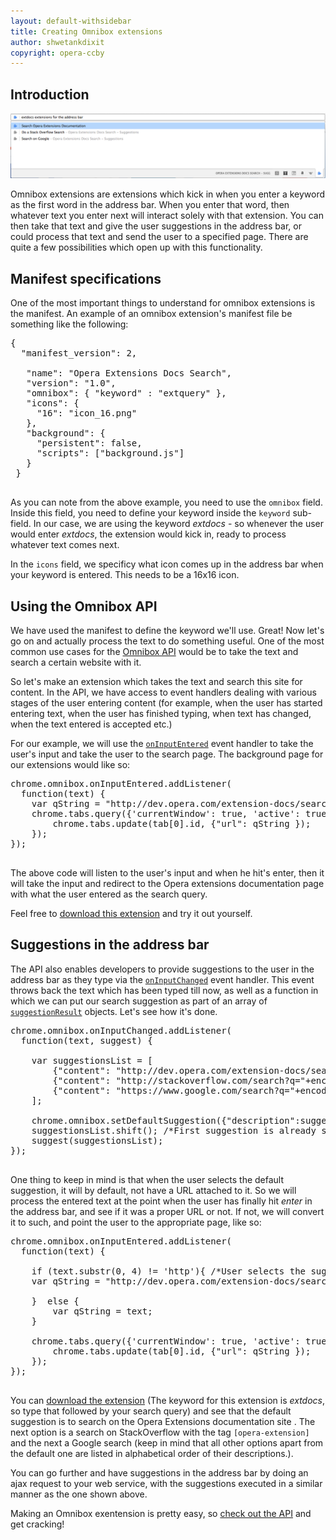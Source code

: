 ```yaml
---
layout: default-withsidebar
title: Creating Omnibox extensions
author: shwetankdixit
copyright: opera-ccby
---
```


## Introduction

<img src="static/images/omnibox1.png" alt="Omnibox extension" class="img-polaroid">

Omnibox extensions are extensions which kick in when you enter a keyword as the first word in the address bar. When you enter that word, then whatever text you enter next will interact solely with that extension. You can then take that text and give the user suggestions in the address bar, or could process that text and send the user to a specified page. There are quite a few possibilities which open up with this functionality. 

## Manifest specifications

One of the most important things to understand for omnibox extensions is the manifest. An example of an omnibox extension's manifest file be something like the following:

<pre class="prettyprint">{
  "manifest_version": 2,

   "name": "Opera Extensions Docs Search",
   "version": "1.0",
   "omnibox": { "keyword" : "extquery" },
   "icons": {
     "16": "icon_16.png"
   },
   "background": {
     "persistent": false,
     "scripts": ["background.js"]
   }
 }
 </pre>
 
 As you can note from the above example, you need to use the `omnibox` field. Inside this field, you need to define your keyword inside the `keyword` sub-field. In our case, we are using the keyword *extdocs* - so whenever the user would enter *extdocs*, the extension would kick in, ready to process whatever text comes next. 
 
In the `icons` field, we specificy what icon comes up in the address bar when your keyword is entered. This needs to be a 16x16 icon. 


## Using the Omnibox API
We have used the manifest to define the keyword we'll use. Great! Now let's go on and actually process the text to do something useful. One of the most common use cases for the [Omnibox API](omnibox.html) would be to take the text and search a certain website with it. 

So let's make an extension which takes the text and search this site for content.   In the API, we have access to event handlers dealing with various stages of the user entering content (for example, when the user has started entering text, when the user has finished typing, when text has changed, when the text entered is accepted etc.)

For our example, we will use the [`onInputEntered`](omnibox.html#event-onInputEntered) event handler to take the user's input and take the user to the search page. The background page for our extensions would like so:

<pre class="prettyprint">chrome.omnibox.onInputEntered.addListener(
  function(text) {
 	var qString = &quot;http://dev.opera.com/extension-docs/search.html?q=&quot;+encodeURIComponent(text);  
   	chrome.tabs.query({'currentWindow': true, 'active': true}, function(tab) { 
    	chrome.tabs.update(tab[0].id, {&quot;url&quot;: qString });
   	});
});
  </pre>

The above code will listen to the user's input and when he hit's enter, then it will take the input and redirect to the Opera extensions documentation page with what the user entered as the search query. 

Feel free to [download this extension](samples/Omnibox.nex) and try it out yourself.

## Suggestions in the address bar
The API also enables developers to provide suggestions to the user in the address bar as they type via the [`onInputChanged`](omnibox.html#event-onInputChanged) event handler. This event throws back the text which has been typed till now, as well as a function in which we can put our search suggestion as part of an array of [`suggestionResult`](omnibox.html#type-SuggestResult) objects. Let's see how it's done.


<pre class="prettyprint">chrome.omnibox.onInputChanged.addListener(
  function(text, suggest) {
  	
  	var suggestionsList = [
  		{&quot;content&quot;: &quot;http://dev.opera.com/extension-docs/search.html?q=&quot;+encodeURIComponent(text), &quot;description&quot;: &quot;Search Opera Extensions Documentation&quot;},
  		{&quot;content&quot;: &quot;http://stackoverflow.com/search?q=&quot;+encodeURIComponent(&quot;[opera-extension] &quot;+text), &quot;description&quot;: &quot;Do a Stack Overflow Search&quot;},
  		{&quot;content&quot;: &quot;https://www.google.com/search?q=&quot;+encodeURIComponent(text), &quot;description&quot;: &quot;Search on Google&quot;}
  	];
  	
  	chrome.omnibox.setDefaultSuggestion({&quot;description&quot;:suggestionsList[0].description});
	suggestionsList.shift(); /*First suggestion is already shown by default because we used setDefaultSuggestion, so we delete it from the array*/
  	suggest(suggestionsList);
});
  </pre>
  
One thing to keep in mind is that when the user selects the default suggestion, it will by default, not have a URL attached to it. So we will process the entered text at the point when the user has finally hit *enter* in the address bar, and see if it was a proper URL or not. If not, we will convert it to such, and point the user to the appropriate page, like so:

<pre class="prettyprint">
chrome.omnibox.onInputEntered.addListener(
  function(text) {
 	  
 	if (text.substr(0, 4) != &#39;http&#39;){ /*User selects the suggested suggestion, which will result in the text not being converted to a URL (thus not having an &#39;http&#39; at the beginning of the string), so we will have to append a URL to it again.*/
 	var qString = &quot;http://dev.opera.com/extension-docs/search.html?q=&quot;+encodeURIComponent(text);
 		
 	}  else {
 		var qString = text;
 	}
 	
 	chrome.tabs.query({&#39;currentWindow&#39;: true, &#39;active&#39;: true}, function(tab) { 
 		chrome.tabs.update(tab[0].id, {&quot;url&quot;: qString });
 	});
});
  
</pre>
  
 You can [download the extension](samples/Omnibox2.nex) (The keyword for this extension is *extdocs*, so type that followed by your search query) and see that the default suggestion is to search on the Opera Extensions documentation site . The next option is a search on StackOverflow with the tag `[opera-extension]` and the next a Google search (keep in mind that all other options apart from the default one are listed in alphabetical order of their descriptions.). 
 
You can go further and have suggestions in the address bar by doing an ajax request to your web service, with the suggestions executed in a similar manner as the one shown above. 

Making an Omnibox exentension is pretty easy, so [check out the API](omnibox.html) and get cracking!
  


